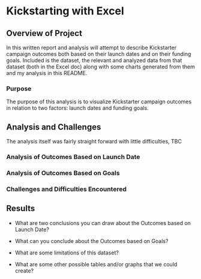 # Kickstarting with Excel

## Overview of Project
In this written report and analysis will attempt to describe Kickstarter campaign outcomes both based on their launch dates and on their funding goals. Included is the dataset, the relevant and analyzed data from that dataset (both in the Excel doc) along with some charts generated from them and my analysis in this README. 

### Purpose
The purpose of this analysis is to visualize Kickstarter campaign outcomes in relation to two factors: launch dates and funding goals. 

## Analysis and Challenges
The analysis itself was fairly straight forward with little difficulties, TBC

### Analysis of Outcomes Based on Launch Date

### Analysis of Outcomes Based on Goals

### Challenges and Difficulties Encountered

## Results

- What are two conclusions you can draw about the Outcomes based on Launch Date?

- What can you conclude about the Outcomes based on Goals?

- What are some limitations of this dataset?

- What are some other possible tables and/or graphs that we could create?
